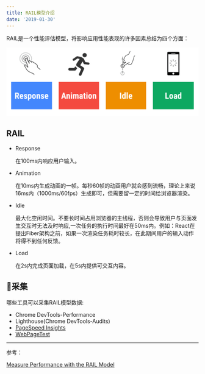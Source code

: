 ```yaml
---
title: RAIL模型介绍
date: '2019-01-30'
---
```


RAIL是一个性能评估模型，将影响应用性能表现的许多因素总结为四个方面：

![](./img/rail-model.webp)

## RAIL

* Response

  在100ms内响应用户输入。
* Animation

  在10ms内生成动画的一帧。每秒60帧的动画用户就会感到流畅，理论上来说16ms内（1000ms/60fps）生成即可，但需要留一定的时间给浏览器渲染。
* Idle

  最大化空闲时间。不要长时间占用浏览器的主线程，否则会导致用户与页面发生交互时无法及时响应,一次任务的执行时间最好在50ms内。例如：React在提出Fiber架构之前，如果一次渲染任务耗时较长，在此期间用户的输入动作将得不到任何反馈。
* Load

  在2s内完成页面加载，在5s内提供可交互内容。

## 采集

哪些工具可以采集RAIL模型数据:

* Chrome DevTools-Performance
* Lighthouse(Chrome DevTools-Audits)
* [PageSpeed Insights](https://developers.google.com/speed/pagespeed/insights/)
* [WebPageTest](https://webpagetest.org/easy)

---
参考：

[Measure Performance with the RAIL Model](https://developers.google.com/web/fundamentals/performance/rail)
